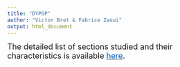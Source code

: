 ```yaml
---
title: "DYPOP"
author: "Victor Bret & Fabrice Zaoui"
output: html_document
---
```



<font size="4">The detailed list of sections studied and their characteristics is available <a href="DetailsTrcs_en.xlsx" download><font style="color: #005BBB">here</font></a>.</font>

